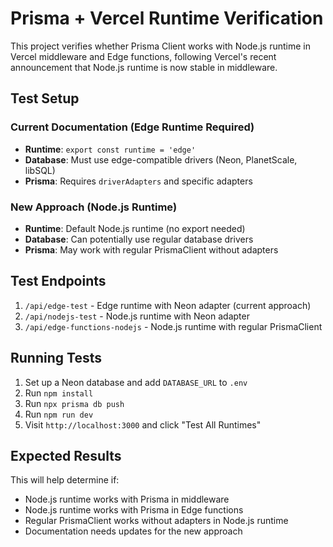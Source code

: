 # Prisma + Vercel Runtime Verification

This project verifies whether Prisma Client works with Node.js runtime in Vercel middleware and Edge functions, following Vercel's recent announcement that Node.js runtime is now stable in middleware.

## Test Setup

### Current Documentation (Edge Runtime Required)
- **Runtime**: `export const runtime = 'edge'`
- **Database**: Must use edge-compatible drivers (Neon, PlanetScale, libSQL)
- **Prisma**: Requires `driverAdapters` and specific adapters

### New Approach (Node.js Runtime)
- **Runtime**: Default Node.js runtime (no export needed)
- **Database**: Can potentially use regular database drivers
- **Prisma**: May work with regular PrismaClient without adapters

## Test Endpoints

1. `/api/edge-test` - Edge runtime with Neon adapter (current approach)
2. `/api/nodejs-test` - Node.js runtime with Neon adapter
3. `/api/edge-functions-nodejs` - Node.js runtime with regular PrismaClient

## Running Tests

1. Set up a Neon database and add `DATABASE_URL` to `.env`
2. Run `npm install`
3. Run `npx prisma db push`
4. Run `npm run dev`
5. Visit `http://localhost:3000` and click "Test All Runtimes"

## Expected Results

This will help determine if:
- Node.js runtime works with Prisma in middleware
- Node.js runtime works with Prisma in Edge functions  
- Regular PrismaClient works without adapters in Node.js runtime
- Documentation needs updates for the new approach